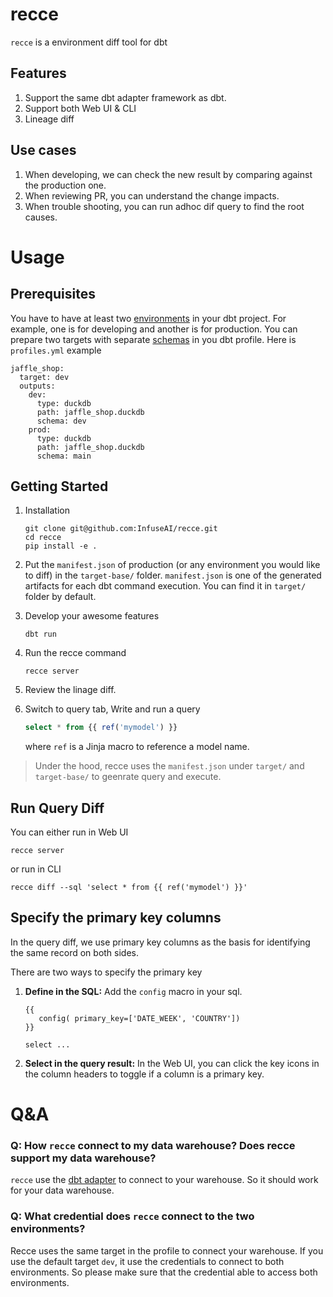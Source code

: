 # recce

`recce` is a environment diff tool for dbt

## Features

1. Support the same dbt adapter framework as dbt.
2. Support both Web UI & CLI
3. Lineage diff

## Use cases

1. When developing, we can check the new result by comparing against the production one.
2. When reviewing PR, you can understand the change impacts.
3. When trouble shooting, you can run adhoc dif query to find the root causes.

# Usage

## Prerequisites

You have to have at least two [environments](https://docs.getdbt.com/docs/core/dbt-core-environments) in your dbt project. For example, one is for developing and another is for production. You can prepare two targets with separate [schemas](https://docs.getdbt.com/docs/core/connect-data-platform/connection-profiles#understanding-target-schemas) in you dbt profile. Here is `profiles.yml` example

```
jaffle_shop:
  target: dev
  outputs:
    dev:
      type: duckdb
      path: jaffle_shop.duckdb
      schema: dev
    prod:
      type: duckdb
      path: jaffle_shop.duckdb
      schema: main
```

## Getting Started

1. Installation

   ```
   git clone git@github.com:InfuseAI/recce.git
   cd recce
   pip install -e .
   ```

1. Put the `manifest.json` of production (or any environment you would like to diff) in the `target-base/` folder. `manifest.json` is one of the generated artifacts for each dbt command execution. You can find it in `target/` folder by default.

1. Develop your awesome features

   ```
   dbt run
   ```

1. Run the recce command

   ```
   recce server
   ```

1. Review the linage diff.
1. Switch to query tab, Write and run a query

   ```sql
   select * from {{ ref('mymodel') }}
   ```

   where `ref` is a Jinja macro to reference a model name.

> Under the hood, recce uses the `manifest.json` under `target/` and `target-base/` to geenrate query and execute.

## Run Query Diff

You can either run in Web UI

```
recce server
```

or run in CLI

```
recce diff --sql 'select * from {{ ref('mymodel') }}'
```

## Specify the primary key columns

In the query diff, we use primary key columns as the basis for identifying the same record on both sides.

There are two ways to specify the primary key

1. **Define in the SQL:** Add the `config` macro in your sql.

   ```
   {{
      config( primary_key=['DATE_WEEK', 'COUNTRY'])
   }}

   select ...
   ```

1. **Select in the query result:** In the Web UI, you can click the key icons in the column headers to toggle if a column is a primary key.

# Q&A

### Q: How `recce` connect to my data warehouse? Does recce support my data warehouse?

`recce` use the [dbt adapter](https://docs.getdbt.com/docs/connect-adapters) to connect to your warehouse. So it should work for your data warehouse.

### Q: What credential does `recce` connect to the two environments?

Recce uses the same target in the profile to connect your warehouse. If you use the default target `dev`, it use the credentials to connect to both environments. So please make sure that the credential able to access both environments.
